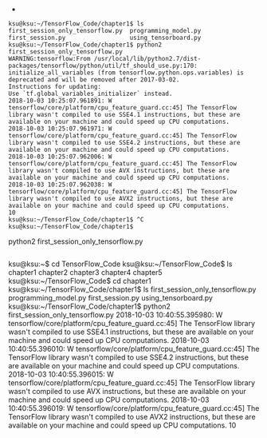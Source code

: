 *
```
ksu@ksu:~/TensorFlow_Code/chapter1$ ls
first_session_only_tensorflow.py  programming_model.py
first_session.py                  using_tensorboard.py
ksu@ksu:~/TensorFlow_Code/chapter1$ python2 first_session_only_tensorflow.py
WARNING:tensorflow:From /usr/local/lib/python2.7/dist-packages/tensorflow/python/util/tf_should_use.py:170: initialize_all_variables (from tensorflow.python.ops.variables) is deprecated and will be removed after 2017-03-02.
Instructions for updating:
Use `tf.global_variables_initializer` instead.
2018-10-03 10:25:07.961891: W tensorflow/core/platform/cpu_feature_guard.cc:45] The TensorFlow library wasn't compiled to use SSE4.1 instructions, but these are available on your machine and could speed up CPU computations.
2018-10-03 10:25:07.961971: W tensorflow/core/platform/cpu_feature_guard.cc:45] The TensorFlow library wasn't compiled to use SSE4.2 instructions, but these are available on your machine and could speed up CPU computations.
2018-10-03 10:25:07.962006: W tensorflow/core/platform/cpu_feature_guard.cc:45] The TensorFlow library wasn't compiled to use AVX instructions, but these are available on your machine and could speed up CPU computations.
2018-10-03 10:25:07.962038: W tensorflow/core/platform/cpu_feature_guard.cc:45] The TensorFlow library wasn't compiled to use AVX2 instructions, but these are available on your machine and could speed up CPU computations.
10
ksu@ksu:~/TensorFlow_Code/chapter1$ ^C
ksu@ksu:~/TensorFlow_Code/chapter1$ 

```
python2 first_session_only_tensorflow.py
```
```
ksu@ksu:~$ cd TensorFlow_Code
ksu@ksu:~/TensorFlow_Code$ ls 
chapter1  chapter2  chapter3  chapter4  chapter5
ksu@ksu:~/TensorFlow_Code$ cd chapter1
ksu@ksu:~/TensorFlow_Code/chapter1$ ls
first_session_only_tensorflow.py  programming_model.py
first_session.py                  using_tensorboard.py
ksu@ksu:~/TensorFlow_Code/chapter1$ python2 first_session_only_tensorflow.py
2018-10-03 10:40:55.395980: W tensorflow/core/platform/cpu_feature_guard.cc:45] The TensorFlow library wasn't compiled to use SSE4.1 instructions, but these are available on your machine and could speed up CPU computations.
2018-10-03 10:40:55.396010: W tensorflow/core/platform/cpu_feature_guard.cc:45] The TensorFlow library wasn't compiled to use SSE4.2 instructions, but these are available on your machine and could speed up CPU computations.
2018-10-03 10:40:55.396015: W tensorflow/core/platform/cpu_feature_guard.cc:45] The TensorFlow library wasn't compiled to use AVX instructions, but these are available on your machine and could speed up CPU computations.
2018-10-03 10:40:55.396019: W tensorflow/core/platform/cpu_feature_guard.cc:45] The TensorFlow library wasn't compiled to use AVX2 instructions, but these are available on your machine and could speed up CPU computations.
10

```
